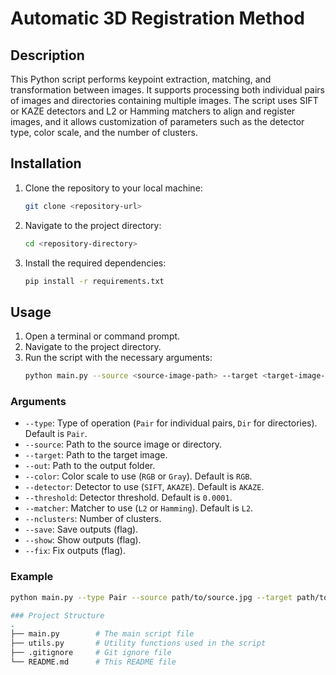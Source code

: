 # Automatic 3D Registration Method

## Description
This Python script performs keypoint extraction, matching, and transformation between images. It supports processing both individual pairs of images and directories containing multiple images. The script uses SIFT or KAZE detectors and L2 or Hamming matchers to align and register images, and it allows customization of parameters such as the detector type, color scale, and the number of clusters.

## Installation
1. Clone the repository to your local machine:
    ```sh
    git clone <repository-url>
    ```
2. Navigate to the project directory:
    ```sh
    cd <repository-directory>
    ```
3. Install the required dependencies:
    ```sh
    pip install -r requirements.txt
    ```

## Usage
1. Open a terminal or command prompt.
2. Navigate to the project directory.
3. Run the script with the necessary arguments:
    ```sh
    python main.py --source <source-image-path> --target <target-image-path> --out <output-folder> --nclusters <number-of-clusters> [options]
    ```

### Arguments
- `--type`: Type of operation (`Pair` for individual pairs, `Dir` for directories). Default is `Pair`.
- `--source`: Path to the source image or directory.
- `--target`: Path to the target image.
- `--out`: Path to the output folder.
- `--color`: Color scale to use (`RGB` or `Gray`). Default is `RGB`.
- `--detector`: Detector to use (`SIFT`, `AKAZE`). Default is `AKAZE`.
- `--threshold`: Detector threshold. Default is `0.0001`.
- `--matcher`: Matcher to use (`L2` or `Hamming`). Default is `L2`.
- `--nclusters`: Number of clusters.
- `--save`: Save outputs (flag).
- `--show`: Show outputs (flag).
- `--fix`: Fix outputs (flag).

### Example
```sh
python main.py --type Pair --source path/to/source.jpg --target path/to/target.jpg --out path/to/output --color RGB --detector AKAZE --threshold 0.0001 --matcher L2 --nclusters 5 --save --show --fix

### Project Structure
.
├── main.py        # The main script file
├── utils.py       # Utility functions used in the script
├── .gitignore     # Git ignore file
└── README.md      # This README file